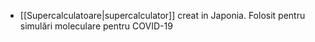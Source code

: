 - [[Supercalculatoare|supercalculator]] creat in Japonia. Folosit pentru simulări moleculare pentru COVID-19